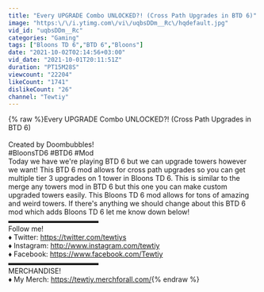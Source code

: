 ```yaml
---
title: "Every UPGRADE Combo UNLOCKED?! (Cross Path Upgrades in BTD 6)"
image: "https:\/\/i.ytimg.com\/vi\/uqbsDDm__Rc\/hqdefault.jpg"
vid_id: "uqbsDDm__Rc"
categories: "Gaming"
tags: ["Bloons TD 6","BTD 6","Bloons"]
date: "2021-10-02T02:14:56+03:00"
vid_date: "2021-10-01T20:11:51Z"
duration: "PT15M28S"
viewcount: "22204"
likeCount: "1741"
dislikeCount: "26"
channel: "Tewtiy"
---
```

{% raw %}Every UPGRADE Combo UNLOCKED?! (Cross Path Upgrades in BTD 6)<br /><br />Created by Doombubbles!<br />#BloonsTD6 #BTD6 #Mod<br />Today we have we're playing BTD 6 but we can upgrade towers however we want! This BTD 6 mod allows for cross path upgrades so you can get multiple tier 3 upgrades on 1 tower in Bloons TD 6. This is similar to the merge any towers mod in BTD 6 but this one you can make custom upgraded towers easily. This Bloons TD 6 mod allows for tons of amazing and weird towers. If there's anything we should change about this BTD 6 mod which adds Bloons TD 6 let me know down below!<br />▬▬▬▬▬▬▬▬▬▬▬▬▬<br />Follow me! <br />♦ Twitter: <a rel="nofollow" target="blank" href="https://twitter.com/tewtiys">https://twitter.com/tewtiys</a><br />♦ Instagram: <a rel="nofollow" target="blank" href="http://www.instagram.com/tewtiy">http://www.instagram.com/tewtiy</a><br />♦ Facebook: <a rel="nofollow" target="blank" href="https://www.facebook.com/Tewtiy">https://www.facebook.com/Tewtiy</a><br />▬▬▬▬▬▬▬▬▬▬▬▬▬<br />MERCHANDISE!<br />♦ My Merch: <a rel="nofollow" target="blank" href="https://tewtiy.merchforall.com/">https://tewtiy.merchforall.com/</a>{% endraw %}
